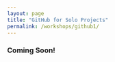 ```yaml
---
layout: page
title: "GitHub for Solo Projects"
permalink: /workshops/github1/
---
```



### Coming Soon! 